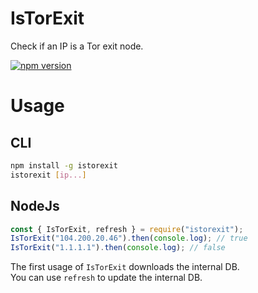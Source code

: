 # IsTorExit

Check if an IP is a Tor exit node.

[![npm version](https://badge.fury.io/js/istorexit.svg)](https://badge.fury.io/js/istorexit)

# Usage

## CLI

```bash
npm install -g istorexit
istorexit [ip...]
```

## NodeJs

```javascript
const { IsTorExit, refresh } = require("istorexit");
IsTorExit("104.200.20.46").then(console.log); // true
IsTorExit("1.1.1.1").then(console.log); // false
```

The first usage of `IsTorExit` downloads the internal DB.  
You can use `refresh` to update the internal DB.
